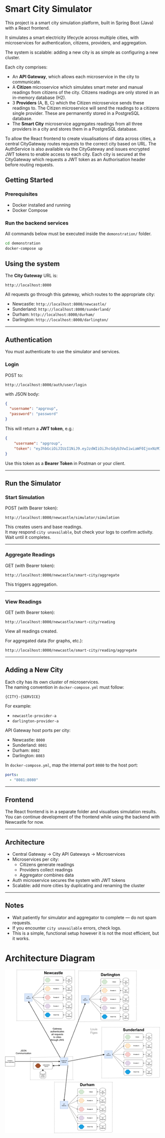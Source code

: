 # Smart City Simulator


This project is a smart city simulation platform, built in Spring Boot (Java) with a React frontend.

It simulates a smart electricity lifecycle across multiple cities, with microservices for authentication, citizens, providers, and aggregation.

The system is scalable: adding a new city is as simple as configuring a new cluster.

Each city comprises:
- An **API Gateway**, which allows each microservice in the city to communicate.
- A **Citizen** microservice which simulates smart meter and manual readings from citizens of the city. Citizens readings are only stored in an in-memory database (H2).
- 3 **Providers** (A, B, C) which the Citizen microservice sends these readings to. The Citizen microservice will send the readings to a citizens single provider. These are permanently stored in a PostgreSQL database.
- The **Smart City** microservice aggregates readings from all three providers in a city and stores them in a PostgreSQL database.


To allow the React frontend to create visualisations of data across cities, a central CityGateway routes requests to the correct city based on URL. The AuthService is also available via the CityGateway and issues encrypted JWT tokens to enable access to each city. Each city is secured at the CityGateway which requests a JWT token as an Authorisation header before routing requests.

## Getting Started

### Prerequisites

- Docker installed and running
- Docker Compose

### Run the backend services

All commands below must be executed inside the `demonstration/` folder.

```bash
cd demonstration
docker-compose up
```

## Using the system

The **City Gateway** URL is:

```
http://localhost:8000
```

All requests go through this gateway, which routes to the appropriate city:

- Newcastle: `http://localhost:8000/newcastle/`
- Sunderland: `http://localhost:8000/sunderland/`
- Durham: `http://localhost:8000/durham/`
- Darlington: `http://localhost:8000/darlington/`

---

## Authentication

You must authenticate to use the simulator and services.

### Login

POST to:

```
http://localhost:8000/auth/user/login
```

with JSON body:

```json
{
  "username": "apgroup",
  "password": "password"
}
```

This will return a **JWT token**, e.g.:

```json
{
    "username": "apgroup",
    "token": "eyJhbGciOiJIUzI1NiJ9.eyJzdWIiOiJhcGdyb3VwIiwiaWF0IjoxNzM1ODY4OTU4LCJleHAiOjE3MzU5NTUzNTh9.Ex87AB-eU-biomDleVXpAv45Q_-9Tuy-yC7pcOg-yhU"
}
```


Use this token as a **Bearer Token** in Postman or your client.

---

## Run the Simulator

### Start Simulation

POST (with Bearer token):

```
http://localhost:8000/newcastle/simulator/simulation
```

This creates users and base readings.  
It may respond `city unavailable`, but check your logs to confirm activity. Wait until it completes.

---

### Aggregate Readings

GET (with Bearer token):

```
http://localhost:8000/newcastle/smart-city/aggregate
```

This triggers aggregation.

---

### View Readings

GET (with Bearer token):

```
http://localhost:8000/newcastle/smart-city/reading
```

View all readings created.

For aggregated data (for graphs, etc.):

```
http://localhost:8000/newcastle/smart-city/reading/aggregate
```

---

## Adding a New City

Each city has its own cluster of microservices.  
The naming convention in `docker-compose.yml` must follow:

```
{CITY}-{SERVICE}
```

For example:
- `newcastle-provider-a`
- `darlington-provider-a`

API Gateway host ports per city:
- Newcastle: `8000`
- Sunderland: `8081`
- Durham: `8082`
- Darlington: `8083`

In `docker-compose.yml`, map the internal port `8080` to the host port:

```yaml
ports:
  - "8081:8080"
```

---

## Frontend

The React frontend is in a separate folder and visualises simulation results.  
You can continue development of the frontend while using the backend with Newcastle for now.

---

## Architecture

- Central Gateway → City API Gateways → Microservices
- Microservices per city:
  - Citizens generate readings
  - Providers collect readings
  - Aggregator combines data
- Auth microservice secures the system with JWT tokens
- Scalable: add more cities by duplicating and renaming the cluster

---

## Notes

- Wait patiently for simulator and aggregator to complete — do not spam requests.
- If you encounter `city unavailable` errors, check logs.
- This is a simple, functional setup however it is not the most efficient, but it works.

# Architecture Diagram

![Architecture](architecture.png)